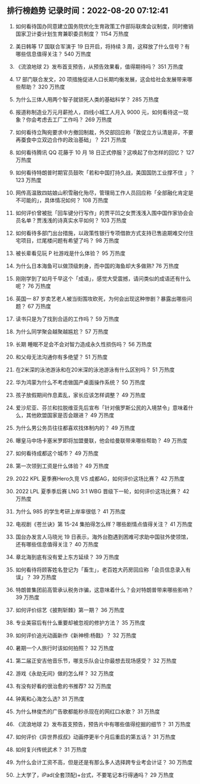 
## 排行榜趋势 记录时间：2022-08-20 07:12:41
  
  1. 如何看待国办同意建立国务院优化生育政策工作部际联席会议制度，同时撤销国家卫计委计划生育兼职委员制度？ 1154 万热度
    
  2. 美日韩等 17 国联合军演于 19 日开启，将持续 3 周，这释放了什么信号？有哪些信息值得关注？ 540 万热度
    
  3. 《流浪地球 2》发布首支预告，从预告效果看，值得期待吗？ 351 万热度
    
  4. 17 部门联合发文，20 项措施促进人口长期均衡发展，这会给社会发展带来哪些帮助？ 320 万热度
    
  5. 为什么三体人用两个智子就锁死人类的基础科学？ 285 万热度
    
  6. 报道称制造业万元月薪抢人，四线小城工人月入 9000 元，如何看待这一现象？你会考虑去工厂工作吗？ 269 万热度
    
  7. 如何看待立陶宛要求中方撤回制裁，外交部回应称「敦促立方认清是非，不要再蚕食中立双边合作的政治基础」？ 221 万热度
    
  8. 如何看待腾讯 QQ 花藤于 10 月 18 日正式停服？这唤起了你怎样的回忆？ 127 万热度
    
  9. 如何看待特朗普时期官员鼓吹「若和中国打持久战，美国国防工业撑不住 」？ 123 万热度
    
  10. 网传高温致四姑娘山积雪融化殆尽，管理局工作人员回应称「全部融化肯定是不可能的」，具体情况如何？ 108 万热度
    
  11. 如何评价曾被批「回车键分行写作」的贾平凹之女贾浅浅入围中国作家协会会员名单？贾浅浅的诗真实水平如何？ 103 万热度
    
  12. 如何看待多部门出台措施，以政策性银行专项借款方式支持已售逾期难交付住宅项目，烂尾楼问题有希望了吗？ 98 万热度
    
  13. 被长辈看见玩 P 社游戏是什么体验？ 95 万热度
    
  14. 为什么日本海鱼可以做顶级刺身，而中国的海鱼却大多做熟? 76 万热度
    
  15. 刚刚学到了如月千早这个「成语」，感觉大受震撼，请问类似的成语还有什么呢？ 76 万热度
    
  16. 英国一 87 岁卖艺老人被当街围攻砍死，为何会出现这种惨剧？暴露出哪些问题？ 67 万热度
    
  17. 读书只是为了找到合适的工作吗？ 59 万热度
    
  18. 为什么同学聚会越聚越尴尬？ 57 万热度
    
  19. 长期 睡眠不足会不会对智力造成永久性损伤吗？ 56 万热度
    
  20. 和父母无法沟通你有多绝望？ 51 万热度
    
  21. 在2米深的泳池游泳和在20米深的泳池游泳有什么区别吗？ 51 万热度
    
  22. 华为鸿蒙为什么不考虑做国产桌面操作系统？ 50 万热度
    
  23. 孩子放假期间作息紊乱，家长应该怎样调整？ 49 万热度
    
  24. 爱沙尼亚、芬兰和拉脱维亚先后宣布「针对俄罗斯公民的入境禁令」意味着什么，其他欧盟国家是否会跟进？ 49 万热度
    
  25. 为什么男公务员往往都喜欢找体制内的？ 49 万热度
    
  26. 曝皇马中场卡塞米罗即将加盟曼联，他会给曼联带来哪些帮助？ 49 万热度
    
  27. 如何看待成都这个城市？ 49 万热度
    
  28. 第一次领到工资是什么体验？ 49 万热度
    
  29. 2022 KPL 夏季赛Hero久竞 VS 成都AG，如何评价这场比赛？ 42 万热度
    
  30. 2022 LPL 夏季季后赛 LNG 3:1 WBG 晋级下一轮，如何评价这场比赛？ 42 万热度
    
  31. 为什么 985 的学生考研上岸率很低？ 41 万热度
    
  32. 电视剧《苍兰诀》第  15-24 集拍得怎么样？哪些剧情点值得关注？ 41 万热度
    
  33. 国台办发言人马晓光 19 日表示，海外台胞遇到困难可求助中国驻外使领馆，还有哪些信息值得关注？ 40 万热度
    
  34. 章北海到底有没有爱上东方延续？ 39 万热度
    
  35. 如何看待将顾客姓名登记为「畜生」，老百姓大药房回应称「会员信息录入有误」？ 39 万热度
    
  36. 特朗普集团前高管承认税务诈骗，这意味着什么？会对特朗普带来哪些影响？ 39 万热度
    
  37. 如何评价综艺《披荆斩棘》第一期？ 36 万热度
    
  38. 专业美容后有什么重要却被忽视的修护方法？ 35 万热度
    
  39. 如何评价追光动画新作《新神榜:杨戬》？ 32 万热度
    
  40. 暑期一个人旅行时该如何拍照？ 32 万热度
    
  41. 第二届正安吉他音乐节，哪支乐队会让你最想去现场感受？ 32 万热度
    
  42. 游戏《永劫无间》做的怎么样？ 32 万热度
    
  43. 有没有好看的很治愈的书推荐? 32 万热度
    
  44. 钟离和心海怎么选? 31 万热度
    
  45. 为什么林俊杰的广告歌都能秒杀现在的网红口水歌？ 31 万热度
    
  46. 《流浪地球 2》发布首支预告，预告片中有哪些值得挖掘的细节？ 31 万热度
    
  47. 如何评价《异世界叔叔》动画停更半个月后重启的第五话？ 31 万热度
    
  48. 如何复兴传统武术？ 31 万热度
    
  49. 为什么会计工资不高，但是还是有那么多人选择跨专业考会计证？ 30 万热度
    
  50. 上大学了，iPad(全套顶配)+台式，不要笔记本行得通吗？ 29 万热度
    